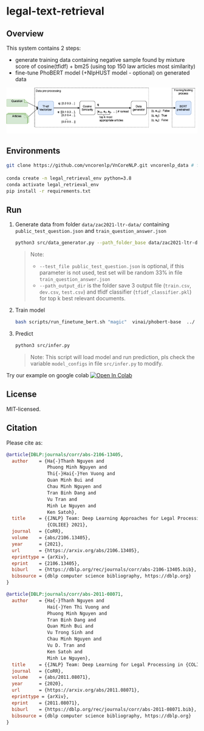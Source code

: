 # legal-text-retrieval
## Overview 
This system contains 2 steps: 
- generate training data containing negative sample found by mixture score of cosine(tfidf) + bm25 (using top 150 law articles most similarity)
- fine-tune PhoBERT model  (+NlpHUST model - optional) on generated data 

![thissys](images/coliee3.drawio.png)
## Environments
```bash 
git clone https://github.com/vncorenlp/VnCoreNLP.git vncorenlp_data # for vncorebnlp tokenize lib

conda create -n legal_retrieval_env python=3.8
conda activate legal_retrieval_env
pip install -r requirements.txt
```
## Run  

1. Generate data from folder `data/zac2021-ltr-data/` containing `public_test_question.json` and `train_question_answer.json`


    ```bash
    python3 src/data_generator.py --path_folder_base data/zac2021-ltr-data/ --test_file public_test_question.json --topk 150  --tok --path_output_dir data/zalo-tfidfbm25150-full
    ```
    >Note: 
    >   - `--test_file public_test_question.json` is optional, if this parameter is not used, test set will be random 33% in file `train_question_answer.json`
    >   - `--path_output_dir` is the folder save 3 output file (`train.csv`, `dev.csv`, `test.csv`) and tfidf classifier (`tfidf_classifier.pkl`) for top k best relevant documents.

2. Train model 
   ```bash
   bash scripts/run_finetune_bert.sh "magic"  vinai/phobert-base  ../  data/zalo-tfidfbm25150-full Tfbm150E5-full 5
   ``` 
    

3. Predict
   ```bash
   python3 src/infer.py 
   ```
    >Note: 
    >   This script will load model and run prediction, pls check the variable `model_configs` in file `src/infer.py` to modify. 


Try our example on google colab [![Open In Colab](https://colab.research.google.com/assets/colab-badge.svg)](https://colab.research.google.com/github/phuongnm-bkhn/legal_text_retrieval/blob/master/scripts/legal_text_retrieval.ipynb)
 
    
##  License
MIT-licensed. 

## Citation

Please cite as:

``` bibtex
@article{DBLP:journals/corr/abs-2106-13405,
  author    = {Ha{-}Thanh Nguyen and
               Phuong Minh Nguyen and
               Thi{-}Hai{-}Yen Vuong and
               Quan Minh Bui and
               Chau Minh Nguyen and
               Tran Binh Dang and
               Vu Tran and
               Minh Le Nguyen and
               Ken Satoh},
  title     = {{JNLP} Team: Deep Learning Approaches for Legal Processing Tasks in
               {COLIEE} 2021},
  journal   = {CoRR},
  volume    = {abs/2106.13405},
  year      = {2021},
  url       = {https://arxiv.org/abs/2106.13405},
  eprinttype = {arXiv},
  eprint    = {2106.13405},
  biburl    = {https://dblp.org/rec/journals/corr/abs-2106-13405.bib},
  bibsource = {dblp computer science bibliography, https://dblp.org}
}
```
```bibtex
@article{DBLP:journals/corr/abs-2011-08071,
  author    = {Ha{-}Thanh Nguyen and
               Hai{-}Yen Thi Vuong and
               Phuong Minh Nguyen and
               Tran Binh Dang and
               Quan Minh Bui and
               Vu Trong Sinh and
               Chau Minh Nguyen and
               Vu D. Tran and
               Ken Satoh and
               Minh Le Nguyen},
  title     = {{JNLP} Team: Deep Learning for Legal Processing in {COLIEE} 2020},
  journal   = {CoRR},
  volume    = {abs/2011.08071},
  year      = {2020},
  url       = {https://arxiv.org/abs/2011.08071},
  eprinttype = {arXiv},
  eprint    = {2011.08071},
  biburl    = {https://dblp.org/rec/journals/corr/abs-2011-08071.bib},
  bibsource = {dblp computer science bibliography, https://dblp.org}
}
```
